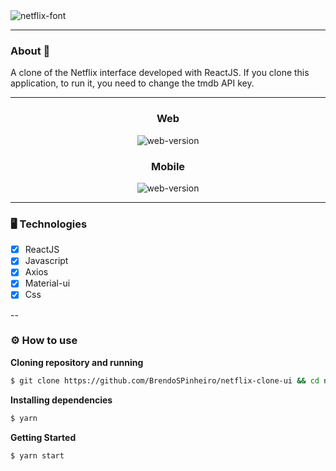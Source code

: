 <img src="https://fontmeme.com/permalink/200915/d0d764c66e63c7c2ec49464c302a05c9.png" alt="netflix-font" border="0">

---
### About 📝
<p>A clone of the Netflix interface developed with ReactJS. If you clone this application, to run it, you need to change the tmdb API key.</p>

---
<div align="center">
  <h3>Web</h3>
  <img src="./github/gifGitWeb.gif" alt="web-version">
  <br>
  <h3>Mobile</h3>
  <img src="./github/gifGitMobile.gif" alt="web-version">
</div>

---

### 🖥 Technologies

- [x] ReactJS
- [x] Javascript
- [x] Axios
- [x] Material-ui
- [x] Css

--

### ⚙ How to use

**Cloning repository and running**

```bash
$ git clone https://github.com/BrendoSPinheiro/netflix-clone-ui && cd netflix-clone-ui
```

**Installing dependencies**

```bash
$ yarn
```

**Getting Started**

```bash
$ yarn start
```

